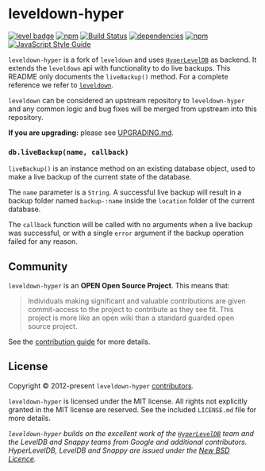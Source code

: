 # leveldown-hyper

[![level badge][level-badge]](https://github.com/level/awesome)
[![npm](https://img.shields.io/npm/v/leveldown-hyper.svg)](https://www.npmjs.com/package/leveldown-hyper)
[![Build Status](https://img.shields.io/travis/Level/leveldown-hyper.svg)](http://travis-ci.org/Level/leveldown-hyper)
[![dependencies](https://david-dm.org/Level/leveldown-hyper.svg)](https://david-dm.org/level/leveldown-hyper)
[![npm](https://img.shields.io/npm/dm/leveldown-hyper.svg)](https://www.npmjs.com/package/leveldown-hyper)
[![JavaScript Style Guide](https://img.shields.io/badge/code_style-standard-brightgreen.svg)](https://standardjs.com)

`leveldown-hyper` is a fork of `leveldown` and uses [`HyperLevelDB`](https://github.com/rescrv/HyperLevelDB) as backend. It extends the `leveldown` api with functionality to do live backups. This README only documents the `liveBackup()` method. For a complete reference we refer to [`leveldown`](https://github.com/Level/leveldown).

`leveldown` can be considered an upstream repository to `leveldown-hyper` and any common logic and bug fixes will be merged from upstream into this repository.

**If you are upgrading:** please see [UPGRADING.md](UPGRADING.md).

### `db.liveBackup(name, callback)`
<code>liveBackup()</code> is an instance method on an existing database object, used to make a live backup of the current state of the database.

The `name` parameter is a `String`. A successful live backup will result in a backup folder named `backup-:name` inside the `location` folder of the current database.

The `callback` function will be called with no arguments when a live backup was successful, or with a single `error` argument if the backup operation failed for any reason.

## Community

`leveldown-hyper` is an **OPEN Open Source Project**. This means that:

> Individuals making significant and valuable contributions are given commit-access to the project to contribute as they see fit. This project is more like an open wiki than a standard guarded open source project.

See the [contribution guide](https://github.com/Level/community/blob/master/CONTRIBUTING.md) for more details.

## License

Copyright &copy; 2012-present `leveldown-hyper` [contributors](https://github.com/level/community#contributors).

`leveldown-hyper` is licensed under the MIT license. All rights not explicitly granted in the MIT license are reserved. See the included `LICENSE.md` file for more details.

*`leveldown-hyper` builds on the excellent work of the [`HyperLevelDB`](https://github.com/rescrv/HyperLevelDB) team and the LevelDB and Snappy teams from Google and additional contributors. HyperLevelDB, LevelDB and Snappy are issued under the [New BSD Licence](http://opensource.org/licenses/BSD-3-Clause).*

[level-badge]: http://leveldb.org/img/badge.svg
